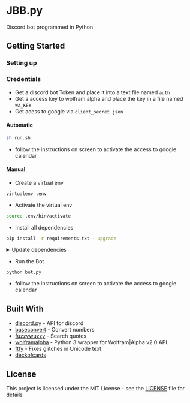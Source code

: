 # JBB.py
Discord bot programmed in Python

## Getting Started
### Setting up
### Credentials
* Get a discord bot Token and place it into a text file named `auth`
* Get a access key to wolfram alpha and place the key in a file named `WA_KEY`
* Get acess to google via `client_secret.json`

#### Automatic
```bash
sh run.sh
```
* follow the instructions on screen to activate the access to google calendar

#### Manual
* Create a virtual env
```bash
virtualenv .env
```

* Activate the virtual env
```bash
source .env/bin/activate
```

* Install all dependencies
```bash
pip install -r requirements.txt --upgrade
```

<details><summary>Update dependencies</summary>
<p>

```bash
pip3 freeze > requirements.txt
```
</p>
</details>

* Run the Bot
```
python bot.py
```
* follow the instructions on screen to activate the access to google calendar

## Built With
* [discord.py](https://github.com/Rapptz/discord.py) - API for discord
* [baseconvert](https://github.com/squdle/baseconvert) - Convert numbers
* [fuzzywuzzy](https://github.com/seatgeek/fuzzywuzzy) - Search quotes
* [wolframalpha](https://github.com/jaraco/wolframalpha) - Python 3 wrapper for Wolfram|Alpha v2.0 API.
* [ftfy](https://github.com/LuminosoInsight/python-ftfy) - Fixes glitches in Unicode text.
* [deckofcards](https://deckofcardsapi.com/)

## License

This project is licensed under the MIT License - see the [LICENSE](LICENSE) file for details
